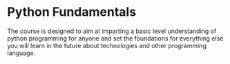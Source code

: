 # Python Fundamentals
The course is designed to aim at imparting a basic level understanding of python programming for anyone and set the foundations for everything else you will learn in the future about technologies and other programming language.
